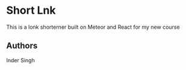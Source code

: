 # Short Lnk

This is a lonk shorterner built on Meteor and React for my new course

## Authors

Inder Singh

